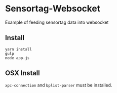 # Sensortag-Websocket
Example of feeding sensortag data into websocket

## Install

	yarn install
	gulp
	node app.js

## OSX Install

`xpc-connection` and `bplist-parser` must be installed.